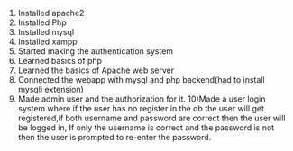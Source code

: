 1) Installed apache2
2) Installed Php
3) Installed mysql
4) Installed xampp
5) Started making the authentication system
6) Learned basics of php
7) Learned the basics of Apache web server
8) Connected the webapp with mysql and php backend(had to install mysqli extension)
9) Made admin user and the authorization for it.
10)Made a user login system where if the user has no register in the db the user will get registered,if both username and password are correct then the user will be logged in,
If only the username is correct and the password is not then the user is prompted to re-enter the password.
